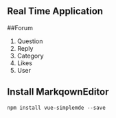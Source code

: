 ## Real Time Application

##Forum
1. Question
2. Reply 
3. Category 
4. Likes
5. User

## Install MarkqownEditor
``npm install vue-simplemde --save``

